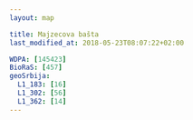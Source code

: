 ```yaml
---
layout: map

title: Majzecova bašta
last_modified_at: 2018-05-23T08:07:22+02:00

WDPA: [145423]
BioRaS: [457]
geoSrbija:
  L1_183: [16]
  L1_302: [56]
  L1_362: [14]
---
```

